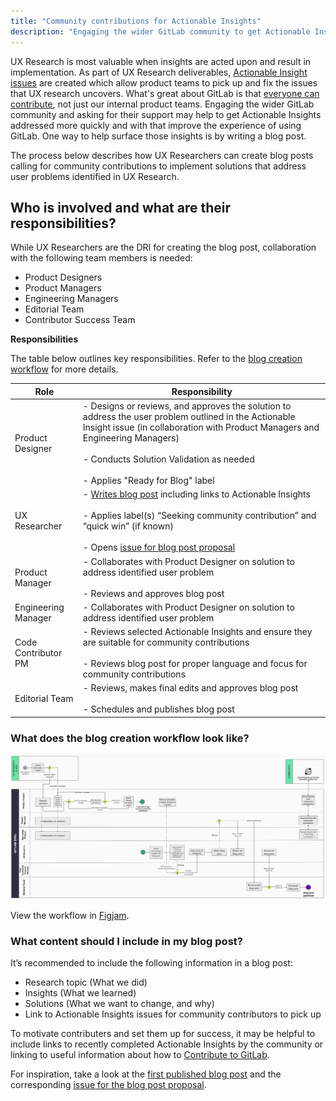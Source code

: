 ```yaml
---
title: "Community contributions for Actionable Insights"
description: "Engaging the wider GitLab community to get Actionable Insights fixed"
---
```


UX Research is most valuable when insights are acted upon and result in implementation. As part of UX Research deliverables, [Actionable Insight issues](/handbook/product/ux/ux-research/research-insights/#actionable-insights) are created which allow product teams to pick up and fix the issues that UX research uncovers. What's great about GitLab is that [everyone can contribute](/handbook/company/mission/), not just our internal product teams. Engaging the wider GitLab community and asking for their support may help to get Actionable Insights addressed more quickly and with that improve the experience of using GitLab. One way to help surface those insights is by writing a blog post.

The process below describes how UX Researchers can create blog posts calling for community contributions to implement solutions that address user problems identified in UX Research.

## Who is involved and what are their responsibilities?

While UX Researchers are the DRI for creating the blog post, collaboration with the following team members is needed:

- Product Designers
- Product Managers
- Engineering Managers
- Editorial Team
- Contributor Success Team

**Responsibilities**

The table below outlines key responsibilities. Refer to the [blog creation workflow](/handbook/product/ux/ux-research/community-contributions-for-actionable-insights/#what-does-the-blog-creation-workflow-look-like) for more details.

| Role | Responsibility |
| ------ | ------ |
| Product Designer | - Designs or reviews, and approves the solution to address the user problem outlined in the Actionable Insight issue (in collaboration with Product Managers and Engineering Managers) <br> <br> - Conducts Solution Validation as needed <br> <br> - Applies "Ready for Blog" label |
| UX Researcher | - [Writes blog post](https://about.gitlab.com/handbook/marketing/blog/) including links to Actionable Insights <br> <br> - Applies label(s) “Seeking community contribution” and “quick win” (if known) <br> <br> - Opens [issue for blog post proposal](https://gitlab.com/gitlab-com/www-gitlab-com/-/issues/new?issuable_template=blog-post) |
| Product Manager | - Collaborates with Product Designer on solution to address identified user problem <br> <br> - Reviews and approves blog post |
| Engineering Manager | - Collaborates with Product Designer on solution to address identified user problem |
| Code Contributor PM | - Reviews selected Actionable Insights and ensure they are suitable for community contributions <br> <br> - Reviews blog post for proper language and focus for community contributions |
| Editorial Team | - Reviews, makes final edits and approves blog post <br> <br> - Schedules and publishes blog post |

### What does the blog creation workflow look like?

![Workflow to publish a blog post seeking community contributions](blog-post-workflow-2.png)

View the workflow in [Figjam](https://www.figma.com/file/U6GlKKrbLRphQmCcZwpJuQ/Blog-process_2023-08-22_10-27-37?type=whiteboard&node-id=0-1&t=Bb8QCBHBrzdlu9pv-0).

### What content should I include in my blog post?

It’s recommended to include the following information in a blog post:

- Research topic (What we did)
- Insights (What we learned)
- Solutions (What we want to change, and why)
- Link to Actionable Insights issues for community contributors to pick up

To motivate contributers and set them up for success, it may be helpful to include links to recently completed Actionable Insights by the community or linking to useful information about how to [Contribute to GitLab](/community/contribute/).

For inspiration, take a look at the [first published blog post](https://about.gitlab.com/blog/2022/07/25/5-problems-you-can-help-us-solve-right-now/) and the corresponding [issue for the blog post proposal](https://gitlab.com/gitlab-com/www-gitlab-com/-/issues/13599).
